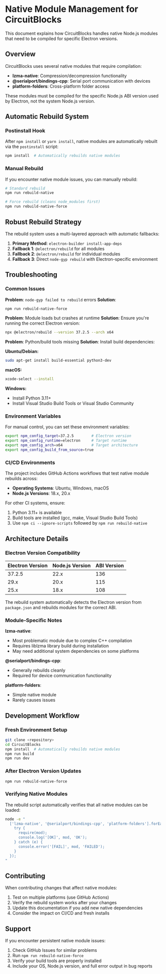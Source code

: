 # Native Module Management for CircuitBlocks

This document explains how CircuitBlocks handles native Node.js modules that need to be compiled for specific Electron versions.

## Overview

CircuitBlocks uses several native modules that require compilation:
- **lzma-native**: Compression/decompression functionality
- **@serialport/bindings-cpp**: Serial port communication with devices
- **platform-folders**: Cross-platform folder access

These modules must be compiled for the specific Node.js ABI version used by Electron, not the system Node.js version.

## Automatic Rebuild System

### Postinstall Hook
After `npm install` or `yarn install`, native modules are automatically rebuilt via the `postinstall` script:

```bash
npm install  # Automatically rebuilds native modules
```

### Manual Rebuild
If you encounter native module issues, you can manually rebuild:

```bash
# Standard rebuild
npm run rebuild-native

# Force rebuild (cleans node_modules first)
npm run rebuild-native-force
```

## Robust Rebuild Strategy

The rebuild system uses a multi-layered approach with automatic fallbacks:

1. **Primary Method**: `electron-builder install-app-deps`
2. **Fallback 1**: `@electron/rebuild` for all modules
3. **Fallback 2**: `@electron/rebuild` for individual modules
4. **Fallback 3**: Direct `node-gyp rebuild` with Electron-specific environment

## Troubleshooting

### Common Issues

**Problem**: `node-gyp failed to rebuild` errors
**Solution**: 
```bash
npm run rebuild-native-force
```

**Problem**: Module loads but crashes at runtime
**Solution**: Ensure you're running the correct Electron version:
```bash
npx @electron/rebuild --version 37.2.5 --arch x64
```

**Problem**: Python/build tools missing
**Solution**: Install build dependencies:

**Ubuntu/Debian:**
```bash
sudo apt-get install build-essential python3-dev
```

**macOS:**
```bash
xcode-select --install
```

**Windows:**
- Install Python 3.11+
- Install Visual Studio Build Tools or Visual Studio Community

### Environment Variables

For manual control, you can set these environment variables:

```bash
export npm_config_target=37.2.5        # Electron version
export npm_config_runtime=electron     # Target runtime
export npm_config_arch=x64             # Target architecture
export npm_config_build_from_source=true
```

### CI/CD Environments

The project includes GitHub Actions workflows that test native module rebuilds across:
- **Operating Systems**: Ubuntu, Windows, macOS
- **Node.js Versions**: 18.x, 20.x

For other CI systems, ensure:
1. Python 3.11+ is available
2. Build tools are installed (gcc, make, Visual Studio Build Tools)
3. Use `npm ci --ignore-scripts` followed by `npm run rebuild-native`

## Architecture Details

### Electron Version Compatibility

| Electron Version | Node.js Version | ABI Version |
|-----------------|----------------|-------------|
| 37.2.5          | 22.x           | 136         |
| 29.x            | 20.x           | 115         |
| 25.x            | 18.x           | 108         |

The rebuild system automatically detects the Electron version from `package.json` and rebuilds modules for the correct ABI.

### Module-Specific Notes

**lzma-native**: 
- Most problematic module due to complex C++ compilation
- Requires liblzma library build during installation
- May need additional system dependencies on some platforms

**@serialport/bindings-cpp**:
- Generally rebuilds cleanly
- Required for device communication functionality

**platform-folders**:
- Simple native module
- Rarely causes issues

## Development Workflow

### Fresh Environment Setup
```bash
git clone <repository>
cd CircuitBlocks
npm install  # Automatically rebuilds native modules
npm run build
npm run dev
```

### After Electron Version Updates
```bash
npm run rebuild-native-force
```

### Verifying Native Modules
The rebuild script automatically verifies that all native modules can be loaded:

```bash
node -e "
  ['lzma-native', '@serialport/bindings-cpp', 'platform-folders'].forEach(mod => {
    try {
      require(mod);
      console.log('[OK]', mod, 'OK');
    } catch (e) {
      console.error('[FAIL]', mod, 'FAILED');
    }
  });
"
```

## Contributing

When contributing changes that affect native modules:

1. Test on multiple platforms (use GitHub Actions)
2. Verify the rebuild system works after your changes
3. Update this documentation if you add new native dependencies
4. Consider the impact on CI/CD and fresh installs

## Support

If you encounter persistent native module issues:

1. Check GitHub Issues for similar problems
2. Run `npm run rebuild-native-force` 
3. Verify your build tools are properly installed
4. Include your OS, Node.js version, and full error output in bug reports
